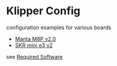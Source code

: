# Klipper Config

configuration examples for various boards

- [Manta M8P v2.0](BTT%20Manta%20M8p%20v2/README.md)
- [SKR mini e3 v2](SKR%20Mini%20E3%20v2/README.md)

see [Required Software](Required%20Software.md)